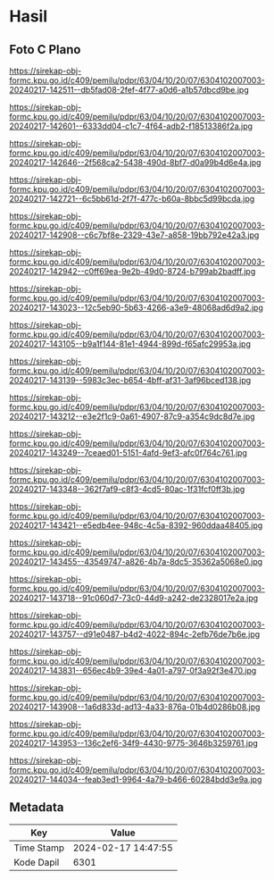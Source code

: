# Hasil

## Foto C Plano

https://sirekap-obj-formc.kpu.go.id/c409/pemilu/pdpr/63/04/10/20/07/6304102007003-20240217-142511--db5fad08-2fef-4f77-a0d6-a1b57dbcd9be.jpg

https://sirekap-obj-formc.kpu.go.id/c409/pemilu/pdpr/63/04/10/20/07/6304102007003-20240217-142601--6333dd04-c1c7-4f64-adb2-f18513386f2a.jpg

https://sirekap-obj-formc.kpu.go.id/c409/pemilu/pdpr/63/04/10/20/07/6304102007003-20240217-142646--2f568ca2-5438-490d-8bf7-d0a99b4d6e4a.jpg

https://sirekap-obj-formc.kpu.go.id/c409/pemilu/pdpr/63/04/10/20/07/6304102007003-20240217-142721--6c5bb61d-2f7f-477c-b60a-8bbc5d99bcda.jpg

https://sirekap-obj-formc.kpu.go.id/c409/pemilu/pdpr/63/04/10/20/07/6304102007003-20240217-142908--c6c7bf8e-2329-43e7-a858-19bb792e42a3.jpg

https://sirekap-obj-formc.kpu.go.id/c409/pemilu/pdpr/63/04/10/20/07/6304102007003-20240217-142942--c0ff69ea-9e2b-49d0-8724-b799ab2badff.jpg

https://sirekap-obj-formc.kpu.go.id/c409/pemilu/pdpr/63/04/10/20/07/6304102007003-20240217-143023--12c5eb90-5b63-4266-a3e9-48068ad6d9a2.jpg

https://sirekap-obj-formc.kpu.go.id/c409/pemilu/pdpr/63/04/10/20/07/6304102007003-20240217-143105--b9a1f144-81e1-4944-899d-f65afc29953a.jpg

https://sirekap-obj-formc.kpu.go.id/c409/pemilu/pdpr/63/04/10/20/07/6304102007003-20240217-143139--5983c3ec-b654-4bff-af31-3af96bced138.jpg

https://sirekap-obj-formc.kpu.go.id/c409/pemilu/pdpr/63/04/10/20/07/6304102007003-20240217-143212--e3e2f1c9-0a61-4907-87c9-a354c9dc8d7e.jpg

https://sirekap-obj-formc.kpu.go.id/c409/pemilu/pdpr/63/04/10/20/07/6304102007003-20240217-143249--7ceaed01-5151-4afd-9ef3-afc0f764c761.jpg

https://sirekap-obj-formc.kpu.go.id/c409/pemilu/pdpr/63/04/10/20/07/6304102007003-20240217-143348--362f7af9-c8f3-4cd5-80ac-1f31fcf0ff3b.jpg

https://sirekap-obj-formc.kpu.go.id/c409/pemilu/pdpr/63/04/10/20/07/6304102007003-20240217-143421--e5edb4ee-948c-4c5a-8392-960ddaa48405.jpg

https://sirekap-obj-formc.kpu.go.id/c409/pemilu/pdpr/63/04/10/20/07/6304102007003-20240217-143455--43549747-a826-4b7a-8dc5-35362a5068e0.jpg

https://sirekap-obj-formc.kpu.go.id/c409/pemilu/pdpr/63/04/10/20/07/6304102007003-20240217-143718--91c060d7-73c0-44d9-a242-de2328017e2a.jpg

https://sirekap-obj-formc.kpu.go.id/c409/pemilu/pdpr/63/04/10/20/07/6304102007003-20240217-143757--d91e0487-b4d2-4022-894c-2efb76de7b6e.jpg

https://sirekap-obj-formc.kpu.go.id/c409/pemilu/pdpr/63/04/10/20/07/6304102007003-20240217-143831--656ec4b9-39e4-4a01-a797-0f3a92f3e470.jpg

https://sirekap-obj-formc.kpu.go.id/c409/pemilu/pdpr/63/04/10/20/07/6304102007003-20240217-143908--1a6d833d-ad13-4a33-876a-01b4d0286b08.jpg

https://sirekap-obj-formc.kpu.go.id/c409/pemilu/pdpr/63/04/10/20/07/6304102007003-20240217-143953--136c2ef6-34f9-4430-9775-3646b3259761.jpg

https://sirekap-obj-formc.kpu.go.id/c409/pemilu/pdpr/63/04/10/20/07/6304102007003-20240217-144034--feab3ed1-9964-4a79-b466-60284bdd3e9a.jpg


## Metadata

| Key        | Value               |
| ---------- | ------------------- |
| Time Stamp | 2024-02-17 14:47:55 |
| Kode Dapil | 6301                |



